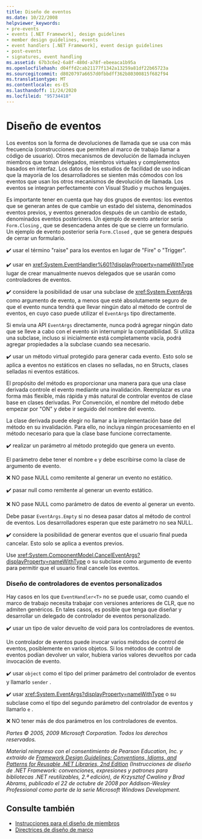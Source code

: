 ```yaml
---
title: Diseño de eventos
ms.date: 10/22/2008
helpviewer_keywords:
- pre-events
- events [.NET Framework], design guidelines
- member design guidelines, events
- event handlers [.NET Framework], event design guidelines
- post-events
- signatures, event handling
ms.assetid: 67b3c6e2-6a8f-480d-a78f-ebeeaca1b95a
ms.openlocfilehash: d04ffd2cab21177f1342a13259a81df22b65723a
ms.sourcegitcommit: d8020797a6657d0fbbdff362b80300815f682f94
ms.translationtype: MT
ms.contentlocale: es-ES
ms.lasthandoff: 11/24/2020
ms.locfileid: "95734418"
---
```

# <a name="event-design"></a>Diseño de eventos

Los eventos son la forma de devoluciones de llamada que se usa con más frecuencia (construcciones que permiten al marco de trabajo llamar a código de usuario). Otros mecanismos de devolución de llamada incluyen miembros que toman delegados, miembros virtuales y complementos basados en interfaz. Los datos de los estudios de facilidad de uso indican que la mayoría de los desarrolladores se sienten más cómodos con los eventos que usan los otros mecanismos de devolución de llamada. Los eventos se integran perfectamente con Visual Studio y muchos lenguajes.

 Es importante tener en cuenta que hay dos grupos de eventos: los eventos que se generan antes de que cambie un estado del sistema, denominados eventos previos, y eventos generados después de un cambio de estado, denominados eventos posteriores. Un ejemplo de evento anterior sería `Form.Closing` , que se desencadena antes de que se cierre un formulario. Un ejemplo de evento posterior sería `Form.Closed` , que se genera después de cerrar un formulario.

 ✔️ usar el término "raise" para los eventos en lugar de "Fire" o "Trigger".

 ✔️ usar en <xref:System.EventHandler%601?displayProperty=nameWithType> lugar de crear manualmente nuevos delegados que se usarán como controladores de eventos.

 ✔️ considere la posibilidad de usar una subclase de <xref:System.EventArgs> como argumento de evento, a menos que esté absolutamente seguro de que el evento nunca tendrá que llevar ningún dato al método de control de eventos, en cuyo caso puede utilizar el `EventArgs` tipo directamente.

 Si envía una API `EventArgs` directamente, nunca podrá agregar ningún dato que se lleve a cabo con el evento sin interrumpir la compatibilidad. Si utiliza una subclase, incluso si inicialmente está completamente vacía, podrá agregar propiedades a la subclase cuando sea necesario.

 ✔️ usar un método virtual protegido para generar cada evento. Esto solo se aplica a eventos no estáticos en clases no selladas, no en Structs, clases selladas ni eventos estáticos.

 El propósito del método es proporcionar una manera para que una clase derivada controle el evento mediante una invalidación. Reemplazar es una forma más flexible, más rápida y más natural de controlar eventos de clase base en clases derivadas. Por Convención, el nombre del método debe empezar por "ON" y debe ir seguido del nombre del evento.

 La clase derivada puede elegir no llamar a la implementación base del método en su invalidación. Para ello, no incluya ningún procesamiento en el método necesario para que la clase base funcione correctamente.

 ✔️ realizar un parámetro al método protegido que genera un evento.

 El parámetro debe tener el nombre `e` y debe escribirse como la clase de argumento de evento.

 ❌ NO pase NULL como remitente al generar un evento no estático.

 ✔️ pasar null como remitente al generar un evento estático.

 ❌ NO pase NULL como parámetro de datos de evento al generar un evento.

 Debe pasar `EventArgs.Empty` si no desea pasar datos al método de control de eventos. Los desarrolladores esperan que este parámetro no sea NULL.

 ✔️ considere la posibilidad de generar eventos que el usuario final pueda cancelar. Esto solo se aplica a eventos previos.

 Use <xref:System.ComponentModel.CancelEventArgs?displayProperty=nameWithType> o su subclase como argumento de evento para permitir que el usuario final cancele los eventos.

### <a name="custom-event-handler-design"></a>Diseño de controladores de eventos personalizados

 Hay casos en los que `EventHandler<T>` no se puede usar, como cuando el marco de trabajo necesita trabajar con versiones anteriores de CLR, que no admiten genéricos. En tales casos, es posible que tenga que diseñar y desarrollar un delegado de controlador de eventos personalizado.

 ✔️ usar un tipo de valor devuelto de void para los controladores de eventos.

 Un controlador de eventos puede invocar varios métodos de control de eventos, posiblemente en varios objetos. Si los métodos de control de eventos podían devolver un valor, hubiera varios valores devueltos por cada invocación de evento.

 ✔️ usar `object` como el tipo del primer parámetro del controlador de eventos y llamarlo `sender` .

 ✔️ usar <xref:System.EventArgs?displayProperty=nameWithType> o su subclase como el tipo del segundo parámetro del controlador de eventos y llamarlo `e` .

 ❌ NO tener más de dos parámetros en los controladores de eventos.

 *Partes © 2005, 2009 Microsoft Corporation. Todos los derechos reservados.*

 *Material reimpreso con el consentimiento de Pearson Education, Inc. y extraído de [Framework Design Guidelines: Conventions, Idioms, and Patterns for Reusable .NET Libraries, 2nd Edition](https://www.informit.com/store/framework-design-guidelines-conventions-idioms-and-9780321545619) (Instrucciones de diseño de .NET Framework: convenciones, expresiones y patrones para bibliotecas .NET reutilizables, 2.ª edición), de Krzysztof Cwalina y Brad Abrams, publicado el 22 de octubre de 2008 por Addison-Wesley Professional como parte de la serie Microsoft Windows Development.*

## <a name="see-also"></a>Consulte también

- [Instrucciones para el diseño de miembros](member.md)
- [Directrices de diseño de marco](index.md)
